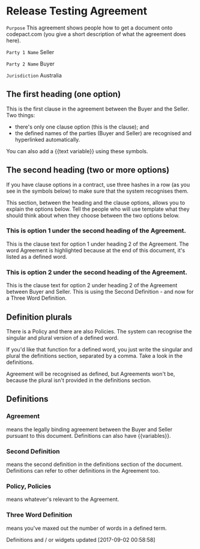 # Release Testing Agreement

`Purpose` This agreement shows people how to get a document onto codepact.com (you give a short description of what the agreement does here).

`Party 1 Name` Seller

`Party 2 Name` Buyer

`Jurisdiction` Australia

## The first heading (one option)

This is the first clause in the agreement between the Buyer and the Seller.  Two things:

- there's only one clause option (this is the clause); and
- the defined names of the parties (Buyer and Seller) are recognised and hyperlinked automatically.

You can also add a {{text variable}} using these symbols.

## The second heading (two or more options)

If you have clause options in a contract, use three hashes in a row (as you see in the symbols below) to make sure that the system recognises them.

This section, between the heading and the clause options, allows you to explain the options below.  Tell the people who will use template what they should think about when they choose between the two options below.

### This is option 1 under the second heading of the Agreement.

This is the clause text for option 1 under heading 2 of the Agreement.  The word Agreement is highlighted because at the end of this document, it's listed as a defined word.

### This is option 2 under the second heading of the Agreement.

This is the clause text for option 2 under heading 2 of the Agreement between Buyer and Seller.  This is using the Second Definition - and now for a Three Word Definition.

## Definition plurals

There is a Policy and there are also Policies.  The system can recognise the singular and plural version of a defined word.

If you'd like that function for a defined word, you just write the singular and plural the definitions section, separated by a comma.  Take a look in the definitions.

Agreement will be recognised as defined, but Agreements won't be, because the plural isn't provided in the definitions section.

## Definitions

### Agreement
means the legally binding agreement between the Buyer and Seller pursuant to this document.  Definitions can also have {{variables}}.

### Second Definition
means the second definition in the definitions section of the document.  Definitions can refer to other definitions in the Agreement too.

### Policy, Policies
means whatever's relevant to the Agreement.

### Three Word Definition
means you've maxed out the number of words in a defined term.

Definitions and / or widgets updated [2017-09-02 00:58:58]